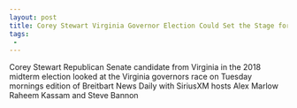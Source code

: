 ```yaml
---
layout: post
title: Corey Stewart Virginia Governor Election Could Set the Stage for Knocking Out Tim Kaine in 2018
tags:
 -
---
```

Corey Stewart Republican Senate candidate from Virginia in the 2018 midterm election looked at the Virginia governors race on Tuesday mornings edition of Breitbart News Daily with SiriusXM hosts Alex Marlow Raheem Kassam and Steve Bannon
